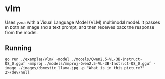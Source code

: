 # vlm

Uses `yzma` with a Visual Language Model (VLM) multimodal model. It passes in both an image and a text prompt, and then receives back the response from the model.

## Running

```shell
go run ./examples/vlm/ -model ./models/Qwen2.5-VL-3B-Instruct-Q8_0.gguf -mmproj ./models/mmproj-Qwen2.5-VL-3B-Instruct-Q8_0.gguf -image ./images/domestic_llama.jpg -p "What is in this picture?" 2>/dev/null
```

